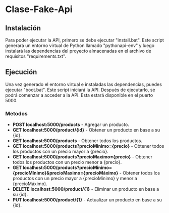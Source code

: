 # Clase-Fake-Api

## Instalación
Para poder ejecutar la API, primero se debe ejecutar "install.bat". Este script generará un entorno virtual de Python llamado "pythonapi-env" y luego instalará las dependencias del proyecto almacenadas en el archivo de requisitos "requirements.txt".


## Ejecución
Una vez generado el entorno virtual e instaladas las dependencias, puedes ejecutar "boot.bat". Este script iniciará la API. Después de ejecutarlo, se podrá comenzar a acceder a la API. Esta estará disponible en el puerto 5000.

### Metodos 

- **POST localhost:5000/products** - Agregar un producto.
- **GET localhost:5000/product/{id}** - Obtener un producto en base a su {id}.
- **GET localhost:5000/products** - Obtener todos los productos.
- **GET localhost:5000/products?precioMinimo={precio}** - Obtener todos los productos con un precio mayor a {precio}.
- **GET localhost:5000/products?precioMaximo={precio}** - Obtener todos los productos con un precio menor a {precio}.
- **GET localhost:5000/products?precioMinimo={precioMínimo}&precioMaximo={precioMáximo}** - Obtener todos los productos con un precio mayor a {precioMínimo} y menor a {precioMáximo}.
- **DELETE localhost:5000/product/{1}** - Eliminar un producto en base a su {id}.
- **PUT localhost:5000/product/{1}** - Actualizar un producto en base a su {id}.